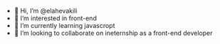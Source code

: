 - 👋 Hi, I’m @elahevakili
- 👀 I’m interested in front-end 
- 🌱 I’m currently learning javascropt
- 💞️ I’m looking to collaborate on ineternship as a front-end developer
  

<!---
elahevakili/elahevakili is a ✨ special ✨ repository because its `README.md` (this file) appears on your GitHub profile.
You can click the Preview link to take a look at your changes.
--->
